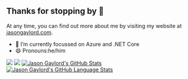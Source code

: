 ## Thanks for stopping by 👋
At any time, you can find out more about me by visiting my website at [jasongaylord.com](https://jasong.us/2xJWFAa).

- 🔭 I’m currently focussed on Azure and .NET Core
- 😄 Pronouns:he/him

![](https://github.com/jasongaylord/github-stats/blob/master/generated/overview.svg)
![](https://github.com/jasongaylord/github-stats/blob/master/generated/languages.svg)
[![Jason Gaylord's GitHub Stats](https://github-readme-stats.vercel.app/api/?username=jasongaylord&count_private=true&theme=tokyonight&showicons=true)]()
[![Jason Gaylord's GitHub Language Stats](https://github-readme-stats.vercel.app/api/top-langs/?username=jasongaylord&langs_count=5&theme=tokyonight)]()

<!--
- 🔭 I’m currently working on ...
- 🌱 I’m currently learning ...
- 👯 I’m looking to collaborate on ...
- 🤔 I’m looking for help with ...
- 💬 Ask me about ...
- 📫 How to reach me: ...
- 😄 Pronouns: ...
- ⚡ Fun fact: ...
-->
